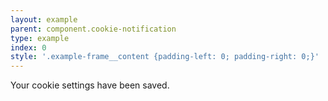 ```yaml
---
layout: example
parent: component.cookie-notification
type: example
index: 0
style: '.example-frame__content {padding-left: 0; padding-right: 0;}'
---
```


<div id="cookie-confirm" class="ds_notification  ds_notification--cookie-success  ds_reversed  js-confirm-cookie-content" data-module="ds-notification">
    <div class="ds_wrapper">
        <div class="ds_notification__content">
            <div class="ds_notification__text">
                <p>Your cookie settings have been saved.</p>
            </div>
        </div>
    </div>
</div>
